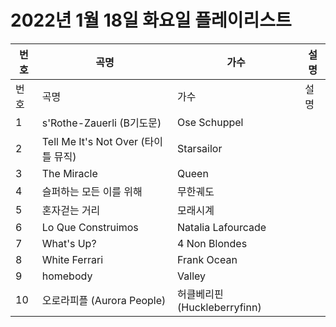 # 2022년 1월 18일 화요일 플레이리스트

| 번호 | 곡명 | 가수 | 설명 |
|------|------|------|------|
| 번호 | 곡명 | 가수 | 설명 |
| 1 | s'Rothe-Zauerli (B기도문) | Ose Schuppel |  |
| 2 | Tell Me It's Not Over (타이틀 뮤직) | Starsailor |  |
| 3 | The Miracle | Queen |  |
| 4 | 슬퍼하는 모든 이를 위해 | 무한궤도 |  |
| 5 | 혼자걷는 거리 | 모래시계 |  |
| 6 | Lo Que Construimos | Natalia Lafourcade |  |
| 7 | What's Up? | 4 Non Blondes |  |
| 8 | White Ferrari | Frank Ocean |  |
| 9 | homebody | Valley |  |
| 10 | 오로라피플 (Aurora People) | 허클베리핀 (Huckleberryfinn) |  |
